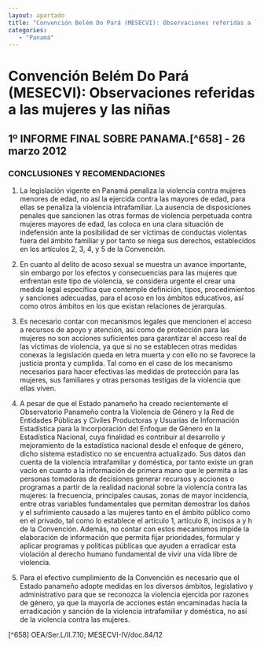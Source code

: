 ```yaml
---
layout: apartado
title: "Convención Belém Do Pará (MESECVI): Observaciones referidas a las mujeres y las niñas"
categories:
   - "Panamá"
---
```

# Convención Belém Do Pará (MESECVI): Observaciones referidas a las mujeres y las niñas

## 1º INFORME FINAL SOBRE PANAMA.[^658] - 26 marzo 2012

### CONCLUSIONES Y RECOMENDACIONES

1. La legislación vigente en Panamá penaliza la violencia contra mujeres
menores de edad, no así la ejercida contra las mayores de edad, para ellas
se penaliza la violencia intrafamiliar. La ausencia de disposiciones
penales que sancionen las otras formas de violencia perpetuada contra
mujeres mayores de edad, las coloca en una clara situación de indefensión
ante la posibilidad de ser víctimas de conductas violentas fuera del ámbito
familiar y por tanto se niega sus derechos, establecidos en los artículos
2, 3, 4, y 5 de la Convención.

2. En cuanto al delito de acoso sexual se muestra un avance importante, sin
embargo por los efectos y consecuencias para las mujeres que enfrentan este
tipo de violencia, se considera urgente el crear una medida legal
específica que contemple definición, tipos, procedimientos y sanciones
adecuadas, para el acoso en los ámbitos educativos, así como otros ámbitos
en los que existan relaciones de jerarquías.

3. Es necesario contar con mecanismos legales que mencionen el acceso a
recursos de apoyo y atención, así como de protección para las mujeres no
son acciones suficientes para garantizar el acceso real de las víctimas de
violencia, ya que si no se establecen otras medidas conexas la legislación
queda en letra muerta y con ello no se favorece la justicia pronta y
cumplida. Tal como en el caso de los mecanismo necesarios para hacer
efectivas las medidas de protección para las mujeres, sus familiares y
otras personas testigas de la violencia que ellas viven.

4. A pesar de que el Estado panameño ha creado recientemente el
Observatorio Panameño contra la Violencia de Género y la Red de Entidades
Públicas y Civiles Productoras y Usuarias de Información Estadística para
la Incorporación del Enfoque de Género en la Estadística Nacional, cuya
finalidad es contribuir al desarrollo y mejoramiento de la estadística
nacional desde el enfoque de género, dicho sistema estadístico no se
encuentra actualizado. Sus datos dan cuenta de la violencia intrafamiliar y
doméstica, por tanto existe un gran vacío en cuanto a la información de
primera mano que le permita a las personas tomadoras de decisiones generar
recursos y acciones o programas a partir de la realidad nacional sobre la
violencia contra las mujeres: la frecuencia, principales causas, zonas de
mayor incidencia, entre otras variables fundamentales que permitan
demostrar los daños y el sufrimiento causado a las mujeres tanto en el
ámbito público como en el privado, tal como lo establece el artículo 1,
artículo 8, incisos a y h de la Convención. Además, no contar con estos
mecanismos impide la elaboración de información que permita fijar
prioridades, formular y aplicar programas y políticas públicas que ayuden a
erradicar esta violación al derecho humano fundamental de vivir una vida
libre de violencia.

5. Para el efectivo cumplimiento de la Convención es necesario que el
Estado panameño adopte medidas en los diversos ámbitos, legislativo y
administrativo para que se reconozca la violencia ejercida por razones de
género, ya que la mayoría de acciones están encaminadas hacia la
erradicación y sanción de la violencia intrafamiliar y doméstica, no así de
la violencia contra las mujeres.

[^658] OEA/Ser.L/II.7.10; MESECVI-IV/doc.84/12
